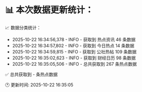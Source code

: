 📊 本次数据更新统计：
==========================

📈 数据分类统计：
- 2025-10-22 16:34:56,378 - INFO - 获取到 热点资讯 46 条数据
- 2025-10-22 16:34:57,802 - INFO - 获取到 今日热点 14 条数据
- 2025-10-22 16:34:59,815 - INFO - 获取到 公社热帖 109 条数据
- 2025-10-22 16:35:02,623 - INFO - 获取到 财经日历 98 条数据
- 2025-10-22 16:35:05,506 - INFO - 总共获取到 267 条热点数据

✅ 总共获取到 - 条热点数据

🕐 更新时间: 2025-10-22 16:35:05
